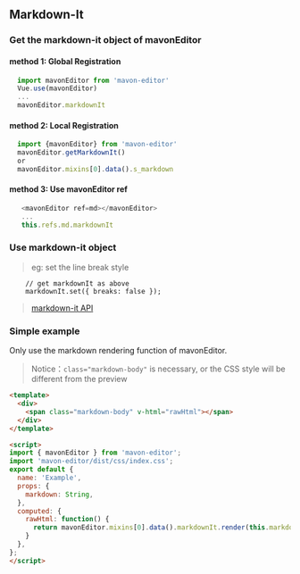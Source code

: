 ## Markdown-It

### Get the markdown-it object of mavonEditor

#### method 1:  Global Registration
```javascript
  import mavonEditor from 'mavon-editor'
  Vue.use(mavonEditor)
  ...
  mavonEditor.markdownIt
```

#### method 2: Local Registration
```javascript
  import {mavonEditor} from 'mavon-editor'
  mavonEditor.getMarkdownIt()
  or
  mavonEditor.mixins[0].data().s_markdown
```

#### method 3: Use mavonEditor ref
```javascript
   <mavonEditor ref=md></mavonEditor>
   ...
   this.refs.md.markdownIt
```

### Use markdown-it object

> eg: set the line break style

```
    // get markdownIt as above
    markdownIt.set({ breaks: false });
```

> [markdown-it API](https://github.com/markdown-it/markdown-it)

### Simple example
Only use the markdown rendering function of mavonEditor.

> Notice：`class="markdown-body"` is necessary, or the CSS style will be different from the preview

```html
<template>
  <div>
    <span class="markdown-body" v-html="rawHtml"></span>
  </div>
</template>

<script>
import { mavonEditor } from 'mavon-editor';
import 'mavon-editor/dist/css/index.css';
export default {
  name: 'Example',
  props: {
    markdown: String,
  },
  computed: {
    rawHtml: function() {
      return mavonEditor.mixins[0].data().markdownIt.render(this.markdown);
    }
  },
};
</script>
```

